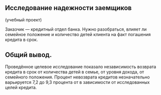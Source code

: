 ## Исследование надежности заемщиков
(учебный проект)

Заказчик — кредитный отдел банка. Нужно разобраться, влияет ли семейное положение и количество детей клиента на факт погашения кредита в срок.

## Общий вывод.
Проведённое целевое исследование показало независимость возврата кредита в срок от количества детей в семье, от уровня дохода, от семейного положения. Процент невозврата кредитов незначательно варьируется 7,2 до 9,3 процента от в зависимости от исследованных целей кредита.
